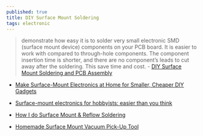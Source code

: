 ```yaml
---
published: true
title: DIY Surface Mount Soldering
tags: electronic
---
```

> demonstrate how easy it is to solder very small electronic SMD (surface mount device) components on your PCB board. It is easier to work with compared to through-hole components. The component insertion time is shorter, and there are no component’s leads to cut away after the soldering. This save time and cost. - [DIY Surface Mount Soldering and PCB Assembly](http://www.pic-control.com/diy-surface-mount-soldering-and-pcb-assembly/)

- [Make Surface-Mount Electronics at Home for Smaller, Cheaper DIY Gadgets ](https://mad-science.wonderhowto.com/how-to/make-surface-mount-electronics-home-for-smaller-cheaper-diy-gadgets-0135537/)
- [Surface-mount electronics for hobbyists: easier than you think](https://medium.com/@rxseger/surface-mount-electronics-for-hobbyists-easier-than-you-think-fdd2dd60952b)

- [How I do Surface Mount & Reflow Soldering](https://www.youtube.com/watch?v=k4EqdmW2jXY)
- [Homemade Surface Mount Vacuum Pick-Up Tool ](https://www.grant-trebbin.com/2013/04/homemade-surface-mount-vacuum-pick-up.html)

